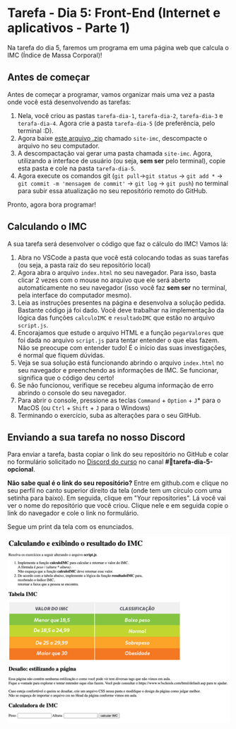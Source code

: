 # Tarefa - Dia 5: Front-End (Internet e aplicativos - Parte 1)

Na tarefa do dia 5, faremos um programa em uma página web que calcula o IMC (Índice de Massa Corporal)!

## Antes de começar

Antes de começar a programar, vamos organizar mais uma vez a pasta onde você está desenvolvendo as tarefas:
1. Nela, você criou as pastas `tarefa-dia-1`, `tarefa-dia-2`, `tarefa-dia-3` e `terafa-dia-4`. Agora crie a pasta `tarefa-dia-5` (de preferência, pelo terminal :D).
1. Agora baixe [este arquivo .zip](https://drive.google.com/file/d/15ctNbKhByDzev0jXT9pzuWymSzhyEKD8/view?usp=sharing) chamado `site-imc`, descompacte o arquivo no seu computador.
1. A descompactação vai gerar uma pasta chamada `site-imc`. Agora, utilizando a interface de usuário (ou seja, **sem ser** pelo terminal), copie esta pasta e cole na pasta `tarefa-dia-5`.
1. Agora execute os comandos git (`git pull`->`git status` -> `git add *` -> `git commit -m 'mensagem de commit'` -> `git log` -> `git push`) no terminal para subir essa atualização no seu repositório remoto do GitHub.

Pronto, agora bora programar!

## Calculando o IMC

A sua tarefa será desenvolver o código que faz o cálculo do IMC! Vamos lá:

1. Abra no VSCode a pasta que você está colocando todas as suas tarefas (ou seja, a pasta raiz do seu repositório local)
1. Agora abra o arquivo `index.html` no seu navegador. Para isso, basta clicar 2 vezes com o mouse no arquivo que ele será aberto automaticamente no seu navegador (isso você faz **sem ser** no terminal, pela interface do computador mesmo).
1. Leia as instruções presentes na página e desenvolva a solução pedida. Bastante código já foi dado. Você deve trabalhar na implementação da lógica das funções `calculoIMC` e `resultadoIMC` que estão no arquivo `script.js`.
1. Encorajamos que estude o arquivo HTML e a função `pegarValores` que foi dada no arquivo `script.js` para tentar entender o que elas fazem. Não se preocupe com entender tudo! É o início das suas investigações, é normal que fiquem dúvidas.
1. Veja se sua solução está funcionando abrindo o arquivo `index.html` no seu navegador e preenchendo as informações de IMC. Se funcionar, significa que o código deu certo!
1. Se não funcionou, verifique se recebeu alguma informação de erro abrindo o console do seu navegador.
1. Para abrir o console, pressione as teclas `Command` + `Option` + `J`* para o MacOS (ou `Ctrl` + `Shift` + `J` para o Windows)
1. Terminando o exercício, suba as alterações para o seu GitHub.

## Enviando a sua tarefa no nosso Discord

 Para enviar a tarefa, basta copiar o link do seu repositório no GitHub e colar no formulário solicitado no [Discord do curso](https://discord.com/invite/kHS84D2hA4) no canal **#💪tarefa-dia-5-opcional**.

 **Não sabe qual é o link do seu repositório?** Entre em github.com e clique no seu perfil no canto superior direito da tela (onde tem um círculo com uma setinha para baixo). Em seguida, clique em "Your repositories". Lá você vai ver o nome do repositório que você criou. Clique nele e em seguida copie o link do navegador e cole o link no formulário.

Segue um print da tela com os enunciados.

![print da tela dos exerícios](site.png)
